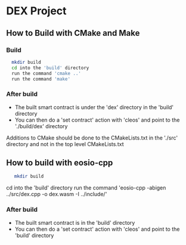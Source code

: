 # DEX Project

 ## How to Build with CMake and Make
 ### Build
 ```bash
   mkdir build
   cd into the 'build' directory
   run the command 'cmake ..'
   run the command 'make'
```
### After build
   - The built smart contract is under the 'dex' directory in the 'build' directory
   - You can then do a 'set contract' action with 'cleos' and point to the './build/dex' directory

Additions to CMake should be done to the CMakeLists.txt in the './src' directory and not in the top level CMakeLists.txt

## How to build with eosio-cpp
```bash
   mkdir build
```
  cd into the 'build' directory
  run the command 'eosio-cpp -abigen ../src/dex.cpp -o dex.wasm -I ../include/'

 ### After build
   - The built smart contract is in the 'build' directory
   - You can then do a 'set contract' action with 'cleos' and point to the 'build' directory
